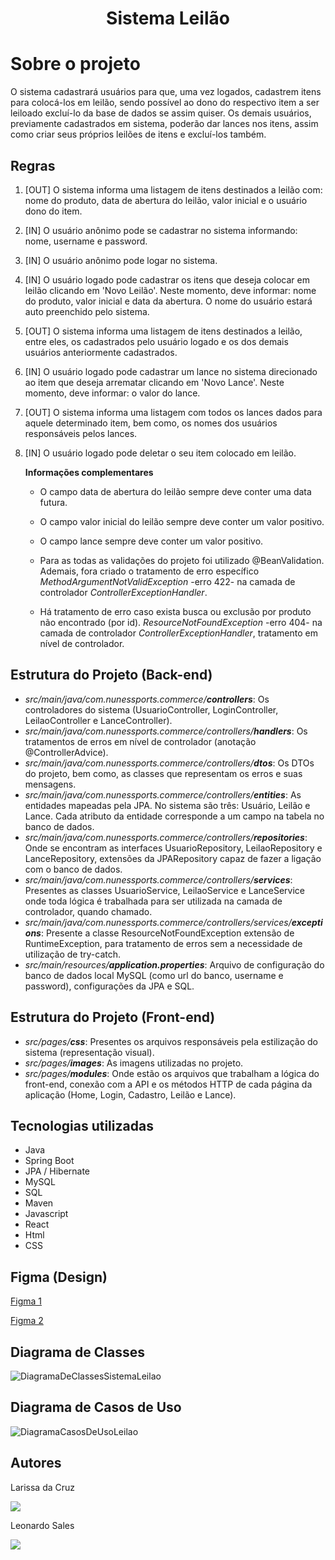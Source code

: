 <h1 align="center"> Sistema Leilão </h1>

# Sobre o projeto

O sistema cadastrará usuários para que, uma vez logados, cadastrem itens para colocá-los em leilão, sendo possível ao dono do respectivo item a ser leiloado excluí-lo da base de dados se assim quiser. 
Os demais usuários, previamente cadastrados em sistema, poderão dar lances nos itens, assim como criar seus próprios leilões de itens e excluí-los também.

<h2>Regras</h2>

  1. [OUT] O sistema informa uma listagem de itens destinados a leilão com: nome do produto, data de abertura do leilão, valor inicial e o usuário dono do item.

  2. [IN] O usuário anônimo pode se cadastrar no sistema informando: nome, username e password.
     
  3. [IN] O usuário anônimo pode logar no sistema.
     
  4. [IN] O usuário logado pode cadastrar os itens que deseja colocar em leilão clicando em 'Novo Leilão'. Neste momento, deve informar: nome do produto, valor inicial e data da abertura. O nome do usuário estará auto preenchido pelo sistema.
     
  5. [OUT] O sistema informa uma listagem de itens destinados a leilão, entre eles, os cadastrados pelo usuário logado e os dos demais usuários anteriormente cadastrados.
     
  6. [IN] O usuário logado pode cadastrar um lance no sistema direcionado ao item que deseja arrematar clicando em 'Novo Lance'. Neste momento, deve informar: o valor do lance.

  7. [OUT] O sistema informa uma listagem com todos os lances dados para aquele determinado item, bem como, os nomes dos usuários responsáveis pelos lances.
     
  8. [IN] O usuário logado pode deletar o seu item colocado em leilão.
  
     **Informações complementares**

     - O campo data de abertura do leilão sempre deve conter uma data futura.

     - O campo valor inicial do leilão sempre deve conter um valor positivo.

     - O campo lance sempre deve conter um valor positivo.
    
     - Para as todas as validações do projeto foi utilizado @BeanValidation. Ademais, fora criado o tratamento de erro específico *MethodArgumentNotValidException* -erro 422- na camada de controlador *ControllerExceptionHandler*.
       
     - Há tratamento de erro caso exista busca ou exclusão por produto não encontrado (por id). *ResourceNotFoundException* -erro 404- na camada de controlador *ControllerExceptionHandler*, tratamento em nível de controlador.
      

 ## Estrutura do Projeto (Back-end)
  * *src/main/java/com.nunessports.commerce/**controllers***: Os controladores do sistema (UsuarioController, LoginController, LeilaoController e LanceController).
  * *src/main/java/com.nunessports.commerce/controllers/**handlers***: Os tratamentos de erros em nível de controlador (anotação @ControllerAdvice).
  * *src/main/java/com.nunessports.commerce/controllers/**dtos***: Os DTOs do projeto, bem como, as classes que representam os erros e suas mensagens.
  * *src/main/java/com.nunessports.commerce/controllers/**entities***: As entidades mapeadas pela JPA. No sistema são três: Usuário, Leilão e Lance. Cada atributo da entidade corresponde a um campo na tabela no banco de dados.
  * *src/main/java/com.nunessports.commerce/controllers/**repositories***: Onde se encontram as interfaces UsuarioRepository, LeilaoRepository e LanceRepository, extensões da JPARepository capaz de fazer a ligação com o banco de dados.
  * *src/main/java/com.nunessports.commerce/controllers/**services***: Presentes as classes UsuarioService, LeilaoService e LanceService onde toda lógica é trabalhada para ser utilizada na camada de controlador, quando chamado.
  * *src/main/java/com.nunessports.commerce/controllers/services/**exceptions***: Presente a classe ResourceNotFoundException extensão de RuntimeException, para tratamento de erros sem a necessidade de utilização de try-catch.
  * *src/main/resources/**application.properties***: Arquivo de configuração do banco de dados local MySQL (como url do banco, username e password), configurações da JPA e SQL.

 ## Estrutura do Projeto (Front-end)
 * *src/pages/**css***: Presentes os arquivos responsáveis pela estilização do sistema (representação visual).
 * *src/pages/**images***: As imagens utilizadas no projeto.
 * *src/pages/**modules***: Onde estão os arquivos que trabalham a lógica do front-end, conexão com a API e os métodos HTTP de cada página da aplicação (Home, Login, Cadastro, Leilão e Lance).
 
 ## Tecnologias utilizadas
- Java
- Spring Boot
- JPA / Hibernate
- MySQL
- SQL
- Maven
- Javascript
- React
- Html
- CSS

## Figma (Design)

<a href="https://www.figma.com/file/qT3RL8R1qemP3viq8C7UVr/Untitled?type=design&node-id=1-58&mode=design">Figma 1</a>

<a href="https://www.figma.com/file/272S0tjECIWKjCnsvvgcPr/Untitled?type=design&node-id=0-1&mode=design">Figma 2</a>

## Diagrama de Classes

![DiagramaDeClassesSistemaLeilao](https://github.com/larissa-cruz/projeto-leilao/assets/104517707/b8a27483-bd3c-4e9e-a074-4ba7c201d1a4)

## Diagrama de Casos de Uso

![DiagramaCasosDeUsoLeilao](https://github.com/larissa-cruz/projeto-leilao/assets/104517707/85e328f3-f0b6-4d6c-98f4-abaad2d60e93)

## Autores

Larissa da Cruz

<a href="https://www.linkedin.com/in/larissa-da-cruz-0ba314219/" target="_blank"><img src="https://img.shields.io/badge/-LinkedIn-%230077B5?style=for-the-badge&logo=linkedin&logoColor=white" target="_blank"></a>

Leonardo Sales

<a href="https://www.linkedin.com/in/leonardo-sales-franca/" target="_blank"><img src="https://img.shields.io/badge/-LinkedIn-%230077B5?style=for-the-badge&logo=linkedin&logoColor=white" target="_blank"></a>
